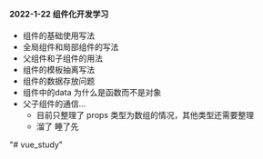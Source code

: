 

#### 2022-1-22  组件化开发学习
- 组件的基础使用写法
- 全局组件和局部组件的写法
- 父组件和子组件的用法
- 组件的模板抽离写法
- 组件的数据存放问题
- 组件中的data 为什么是函数而不是对象
- 父子组件的通信... 
  - 目前只整理了 props 类型为数组的情况，其他类型还需要整理
  - 溜了 睡了先

"# vue_study" 
